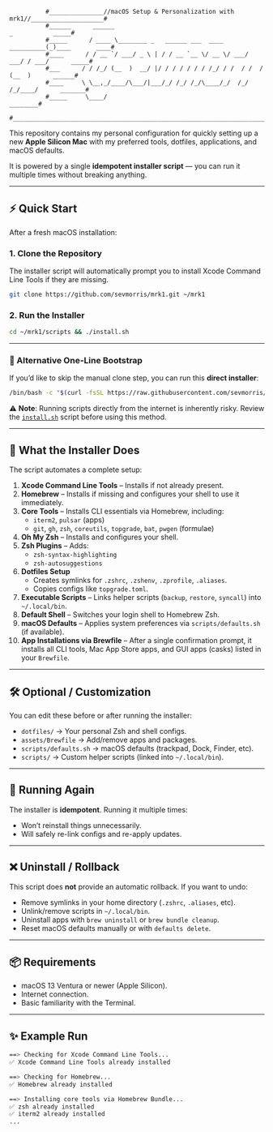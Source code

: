 ```
          #_______________//macOS Setup & Personalization with mrk1//____________________#
          #______      ______                                           _           _____#
          #_____      / ____ \________ _   ______ ___  ____  __________(_)____       ____#
          #____      / / __ `/ ___/ _ \ | / / __ `__ \/ __ \/ ___/ ___/ / ___/      _____#
          #___      / / /_/ (__  )  __/ |/ / / / / / / /_/ / /  / /  / (__  )      ______#
          #____     \ \__,_/____/\___/|___/_/ /_/ /_/\____/_/  /_/  /_/____/      _______#
          #_____     \____/                                                      ________#
          #______________________________________________________________________________#
```

This repository contains my personal configuration for quickly setting up a new **Apple Silicon Mac** with my preferred tools, dotfiles, applications, and macOS defaults.

It is powered by a single **idempotent installer script** — you can run it multiple times without breaking anything.

---

## ⚡ Quick Start

After a fresh macOS installation:

### 1. Clone the Repository
The installer script will automatically prompt you to install Xcode Command Line Tools if they are missing.
```bash
git clone https://github.com/sevmorris/mrk1.git ~/mrk1
```

### 2. Run the Installer
```bash
cd ~/mrk1/scripts && ./install.sh
```

---

### 🚀 Alternative One-Line Bootstrap
If you’d like to skip the manual clone step, you can run this **direct installer**:

```bash
/bin/bash -c "$(curl -fsSL https://raw.githubusercontent.com/sevmorris/mrk1/main/scripts/install.sh)"
```

⚠️ **Note**: Running scripts directly from the internet is inherently risky.
Review the [`install.sh`](scripts/install.sh) script before using this method.

---

## 🤖 What the Installer Does

The script automates a complete setup:

1.  **Xcode Command Line Tools** – Installs if not already present.
2.  **Homebrew** – Installs if missing and configures your shell to use it immediately.
3.  **Core Tools** – Installs CLI essentials via Homebrew, including:
    - `iterm2`, `pulsar` (apps)
    - `git`, `gh`, `zsh`, `coreutils`, `topgrade`, `bat`, `pwgen` (formulae)
4.  **Oh My Zsh** – Installs and configures your shell.
5.  **Zsh Plugins** – Adds:
    - `zsh-syntax-highlighting`
    - `zsh-autosuggestions`
6.  **Dotfiles Setup**
    - Creates symlinks for `.zshrc`, `.zshenv`, `.zprofile`, `.aliases`.
    - Copies configs like `topgrade.toml`.
7.  **Executable Scripts** – Links helper scripts (`backup`, `restore`, `syncall`) into `~/.local/bin`.
8.  **Default Shell** – Switches your login shell to Homebrew Zsh.
9.  **macOS Defaults** – Applies system preferences via `scripts/defaults.sh` (if available).
10. **App Installations via Brewfile** – After a single confirmation prompt, it installs all CLI tools, Mac App Store apps, and GUI apps (casks) listed in your `Brewfile`.

---

## 🛠️ Optional / Customization

You can edit these before or after running the installer:

- `dotfiles/` → Your personal Zsh and shell configs.
- `assets/Brewfile` → Add/remove apps and packages.
- `scripts/defaults.sh` → macOS defaults (trackpad, Dock, Finder, etc).
- `scripts/` → Custom helper scripts (linked into `~/.local/bin`).

---

## 🔄 Running Again

The installer is **idempotent**. Running it multiple times:
- Won’t reinstall things unnecessarily.
- Will safely re-link configs and re-apply updates.

---

## ❌ Uninstall / Rollback

This script does **not** provide an automatic rollback. If you want to undo:
- Remove symlinks in your home directory (`.zshrc`, `.aliases`, etc).
- Unlink/remove scripts in `~/.local/bin`.
- Uninstall apps with `brew uninstall` or `brew bundle cleanup`.
- Reset macOS defaults manually or with `defaults delete`.

---

## 📦 Requirements

- macOS 13 Ventura or newer (Apple Silicon).
- Internet connection.
- Basic familiarity with the Terminal.

---

## ✨ Example Run

```bash
==> Checking for Xcode Command Line Tools...
✅ Xcode Command Line Tools already installed

==> Checking for Homebrew...
✅ Homebrew already installed

==> Installing core tools via Homebrew Bundle...
✅ zsh already installed
✅ iterm2 already installed
...
```
